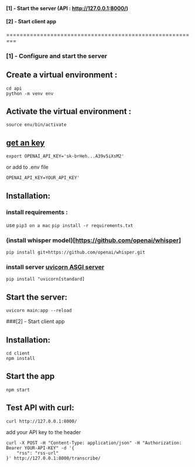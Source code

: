 
#### [1] - Start the server (API : http://127.0.0.1:8000/)
#### [2] - Start client app

=========================================================

### [1] - Configure and start the server
## Create a virtual environment :
```
cd api
python -m venv env
```
## Activate the virtual environment :

`source env/bin/activate`

## [get an key](https://platform.openai.com/account/api-keys)

`export OPENAI_API_KEY='sk-brHeh...A39v5iXsM2'`

or add to .env file

`OPENAI_API_KEY=YOUR_API_KEY'`

## Installation:

### install requirements :
use `pip3 on a mac`
`pip install -r requirements.txt`

### (install whisper model)[https://github.com/openai/whisper]
`pip install git+https://github.com/openai/whisper.git`

### install server [uvicorn ASGI server](https://www.uvicorn.org/)
`pip install "uvicorn[standard]`

## Start the server:
`uvicorn main:app --reload`

###[2] - Start client app

## Installation:
```
cd client
npm install
```

## Start the app
`npm start`

## Test API with curl:

```
curl http://127.0.0.1:8000/
```

add your API key to the header
```
curl -X POST -H "Content-Type: application/json" -H "Authorization: Bearer YOUR-API-KEY" -d '{
    "rss": "rss-url"
}' http://127.0.0.1:8000/transcribe/

```